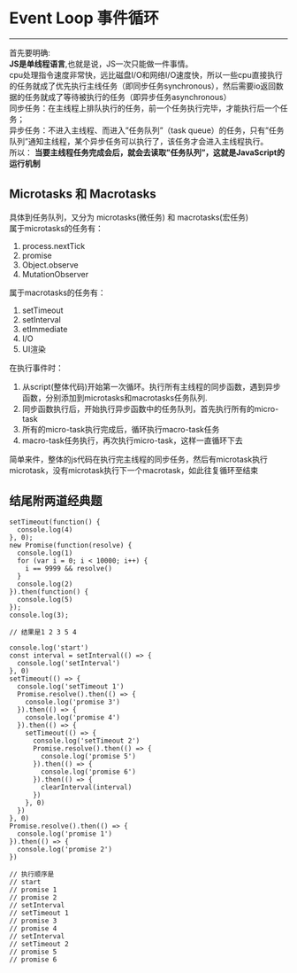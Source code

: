 # Event Loop 事件循环  
----
首先要明确:  
**JS是单线程语言**,也就是说，JS一次只能做一件事情。  
cpu处理指令速度非常快，远比磁盘I/O和网络I/O速度快，所以一些cpu直接执行的任务就成了优先执行主线任务（即同步任务synchronous），然后需要io返回数据的任务就成了等待被执行的任务（即异步任务asynchronous）  
同步任务：在主线程上排队执行的任务，前一个任务执行完毕，才能执行后一个任务；  
异步任务：不进入主线程、而进入”任务队列”（task queue）的任务，只有”任务队列”通知主线程，某个异步任务可以执行了，该任务才会进入主线程执行。  
所以：
**当要主线程任务完成会后，就会去读取”任务队列”，这就是JavaScript的运行机制**  
  
## Microtasks 和 Macrotasks  
具体到任务队列，又分为 microtasks(微任务) 和 macrotasks(宏任务)  
属于microtasks的任务有：  
1. process.nextTick  
2. promise  
3. Object.observe  
4. MutationObserver  
  
属于macrotasks的任务有：  
1. setTimeout  
2. setInterval  
3. etImmediate  
4. I/O  
5. UI渲染  
  
在执行事件时：  
1. 从script(整体代码)开始第一次循环。执行所有主线程的同步函数，遇到异步函数，分别添加到microtasks和macrotasks任务队列.    
2. 同步函数执行后，开始执行异步函数中的任务队列，首先执行所有的micro-task  
3. 所有的micro-task执行完成后，循环执行macro-task任务  
4. macro-task任务执行，再次执行micro-task，这样一直循环下去  
  
简单来件，整体的js代码在执行完主线程的同步任务，然后有microtask执行microtask，没有microtask执行下一个macrotask，如此往复循环至结束
  
## 结尾附两道经典题
```
setTimeout(function() {
  console.log(4)
}, 0);
new Promise(function(resolve) {
  console.log(1)
  for (var i = 0; i < 10000; i++) {
    i == 9999 && resolve()
  }
  console.log(2)
}).then(function() {
  console.log(5)
});
console.log(3);

// 结果是1 2 3 5 4
```  
  
```
console.log('start')
const interval = setInterval(() => {
  console.log('setInterval')
}, 0)
setTimeout(() => {
  console.log('setTimeout 1')
  Promise.resolve().then(() => {
    console.log('promise 3')
  }).then(() => {
    console.log('promise 4')
  }).then(() => {
    setTimeout(() => {
      console.log('setTimeout 2')
      Promise.resolve().then(() => {
        console.log('promise 5')
      }).then(() => {
        console.log('promise 6')
      }).then(() => {
        clearInterval(interval)
      })
    }, 0)
  })
}, 0)
Promise.resolve().then(() => {
  console.log('promise 1')
}).then(() => {
  console.log('promise 2')
})

// 执行顺序是
// start
// promise 1
// promise 2
// setInterval
// setTimeout 1
// promise 3
// promise 4
// setInterval
// setTimeout 2
// promise 5
// promise 6
```